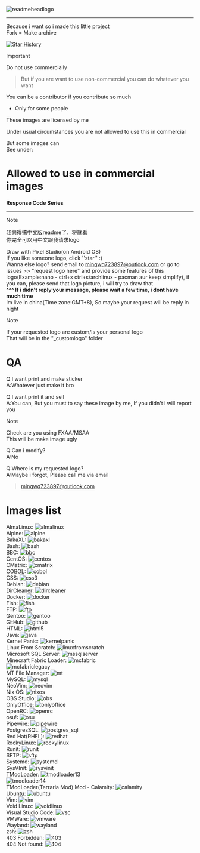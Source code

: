 ![readmeheadlogo](readmebanner.png)
<hr />  
Because i want so i made this little project<br />
Fork = Make archive  
  
[![Star History](https://api.lucabubi.me/chart?username=minqwq&repository=pixelart-logo&color=green)](https://github.com/lucabubi/star-history)
  
> [!Important]
>
> Do not use commercially

> But if you are want to use non-commercial
> you can do whatever you want
  
You can be a contributor if you contribute so much  
* Only for some people  
  
These images are licensed by me  
  
Under usual circumstances you are not allowed to use this in commercial  
  
But some images can  
See under:  
# Allowed to use in commercial images
**Response Code Series**  
<hr />

> [!Note]
>
> 我懒得搞中文版readme了，将就看  
> 你完全可以用中文跟我请求logo

Draw with Pixel Studio(on Android OS)  
If you like someone logo, click ''star'' :)  
Wanna else logo? send email to minqwq723897@outlook.com or go to issues >> "request logo here" and provide some features of this logo(Example:nano - ctrl+x   ctrl+s/archlinux - pacman   aur   keep simplify), if you can, please send that logo picture, i will try to draw that  
**^^^ If i didn't reply your message, please wait a few time, i dont have much time**  
Im live in china(Time zone:GMT+8), So maybe your request will be reply in night

> [!Note]
>
> If your requested logo are custom/is your personal logo  
> That will be in the "_customlogo" folder

# QA

Q:I want print and make sticker  
A:Whatever just make it bro

Q:I want print it and sell  
A:You can, But you must to say these image by me, If you didn't i will report you

> [!Note]
>
> Check are you using FXAA/MSAA  
> This will be make image ugly

Q:Can i modify?  
A:No

Q:Where is my requested logo?  
A:Maybe i forgot, Please call me via email

> minqwq723897@outlook.com

# Images list
AlmaLinux:
![almalinux](/almalinux/almalinux.png)  
Alpine:
![alpine](/alpine/alpine.png)  
BakaXL:
![bakaxl](/bakaxl/bakaxl.png)  
Bash:
![bash](/bash/bash.png)  
BBC:
![bbc](/bbc/bbc.png)  
CentOS:
![centos](/centos/centos.png)  
CMatrix:
![cmatrix](/cmatrix/cmatrix.png)  
COBOL:
![cobol](/cobol/cobol.png)  
CSS:
![css3](/css/css3.png)  
Debian:
![debian](/debian/debian.png)  
DirCleaner:
![dircleaner](/dircleaner/dircleaner.png)  
Docker:
![docker](/docker/docker.png)  
Fish:
![fish](/fish/fish.png)  
FTP:
![ftp](/ftp/ftp.png)  
Gentoo:
![gentoo](/gentoo/gentoo.png)  
GitHub:
![github](/github/github.png)  
HTML:
![html5](/html/html5.png)  
Java:
![java](/java/java.png)  
Kernel Panic:
![kernelpanic](/kernelpanic/kernelpanic.png)  
Linux From Scratch:
![linuxfromscratch](/linuxfromscratch/linuxfromscratch.png)  
Microsoft SQL Server:
![mssqlserver](/microsoft_sql_server/microsoft_sql_server.png)  
Minecraft Fabric Loader:
![mcfabric](/fabricloader/fabricloader.png)  
![mcfabriclegacy](/fabricloader/fabriclegacy.png)  
MT File Manager:
![mt](/mt_file_manager/mt_file_manager.png)  
MySQL:
![mysql](/mysql/mysql.png)  
NeoVim:
![neovim](/neovim/neovim.png)  
Nix OS:
![nixos](/nixos/nixos.png)  
OBS Studio:
![obs](/obs_studio/obs_studio.png)  
OnlyOffice:
![onlyoffice](/onlyoffice/onlyoffice.png)  
OpenRC:
![openrc](/openrc/openrc.png)  
osu!:
![osu](/osu/osu.png)  
Pipewire:
![pipewire](/pipewire/pipewire.png)  
PostgresSQL:
![postgres_sql](/postgres_sql/postgres_sql.png)  
Red Hat(RHEL):
![redhat](/redhat/redhat.png)  
RockyLinux:
![rockylinux](/rockylinux/rockylinux.png)  
Runit:
![runit](/runit/runit.png)  
SFTP:
![sftp](/sftp/sftp.png)  
Systemd:
![systemd](/systemd/systemd.png)  
SysVInit:
![sysvinit](/sysvinit/sysvinit.png)  
TModLoader:
![tmodloader13](/tmodloader/tmodloader_13.png)  
![tmodloader14](/tmodloader/tmodloader_14.png)  
TModLoader(Terraria Mod) Mod - Calamity:
![calamity](/trmod_calamity/trmod_calamity_14.png)  
Ubuntu:
![ubuntu](/ubuntu/ubuntu.png)  
Vim:
![vim](/vim/vim.png)  
Void Linux:
![voidlinux](/voidlinux/voidlinux.png)  
Visual Studio Code:
![vsc](/visual_studio_code/visualstudiocode.png)  
VMWare:
![vmware](/vmware/vmware.png)  
Wayland:
![wayland](/wayland/wayland.png)  
zsh:
![zsh](/zsh/zsh.png)  
403 Forbidden:
![403](/_responsecode/403forbidden/403forbidden.png)  
404 Not found:
![404](/_responsecode/404notfound/404notfound.png)  

